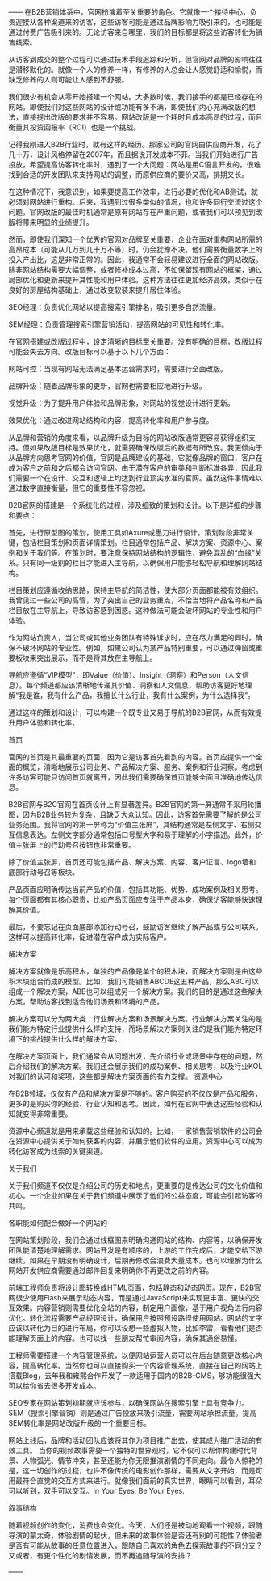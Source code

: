 ——
在B2B营销体系中，官网扮演着至关重要的角色。它就像一个接待中心，负责迎接从各种渠道来的访客，这些访客可能是通过品牌影响力吸引来的，也可能是通过付费广告吸引来的。无论访客来自哪里，我们的目标都是将这些访客转化为销售线索。

从访客到成交的整个过程可以通过技术手段追踪和分析，但官网对品牌的影响往往是潜移默化的。就像一个人的修养一样，有修养的人总会让人感觉舒适和愉悦，而缺乏修养的人则可能让人感到不舒服。

我们很少有机会从零开始搭建一个网站。大多数时候，我们接手的都是已经存在的网站。即使我们对这些网站的设计或功能有多不满，即使我们内心充满改版的想法，直接提出改版的要求并不容易。网站改版是一个耗时且成本高昂的过程，而且衡量其投资回报率（ROI）也是一个挑战。

记得我刚进入B2B行业时，就有这样的经历。那家公司的官网由供应商开发，花了几十万，设计风格停留在2007年，而且据说开发成本不菲。当我们开始进行广告投放，希望提高访客转化率时，遇到了一个大问题：网站是用C语言开发的，很难找到合适的开发团队来支持网站的调整，而原供应商的要价又高，排期又长。

在这种情况下，我意识到，如果要提高工作效率，进行必要的优化和AB测试，就必须对网站进行重构。后来，我遇到过很多类似的情况，也和许多同行交流过这个问题。官网改版的最佳时机通常是原有网站存在严重问题，或者我们可以预见到改版将带来明显的业绩提升。

然而，即使我们深知一个优秀的官网对品牌至关重要，企业在面对重构网站所需的高昂成本（可能从几万到几十万不等）时，仍会犹豫不决。他们需要衡量数字上的投入产出比，这是非常正常的。因此，我通常不会轻易建议进行全面的网站改版。除非网站结构需要大幅调整，或者修补成本过高，不如保留现有网站的框架，通过局部优化和更新来提升其性能和用户体验。这种方法往往更加经济高效，类似于在良好的房屋结构基础上，通过改变软装来提升居住体验。

SEO经理：负责优化网站以提高搜索引擎排名，吸引更多自然流量。

SEM经理：负责管理搜索引擎营销活动，提高网站的可见性和转化率。

在官网搭建或改版过程中，设定清晰的目标至关重要。没有明确的目标，改版过程可能会失去方向。改版目标可以基于以下几个方面：

网站可控：当现有网站无法满足基本运营需求时，需要进行全面改版。

品牌升级：随着品牌形象的更新，官网也需要相应地进行升级。

视觉升级：为了提升用户体验和品牌形象，对网站的视觉设计进行更新。

效果优化：通过改进网站结构和内容，提高转化率和用户参与度。

从品牌和营销的角度来看，以品牌升级为目标的网站改版通常更容易获得组织支持。但如果改版目标是效果优化，就需要确保改版后的数据有所改变。我更倾向于从品牌方向思考官网的价值，官网是品牌建设的基础，它就像品牌的窗口，客户在成为客户之前和之后都会访问官网。由于潜在客户的审美和判断标准各异，因此我们需要一个在设计、交互和逻辑上均达到行业顶尖水准的官网。虽然这件事情难以通过数字直接衡量，但它的重要性不容忽视。

B2B官网的搭建是一个系统化的过程，涉及细致的策划和设计。以下是详细的步骤和要点：

首先，进行原型图的策划，使用工具如Axure或墨刀进行设计。策划阶段非常关键，包括栏目策划和页面详情策划。栏目通常包括产品、解决方案、资源中心、案例和关于我们等。在策划时，要注意保持网站结构的逻辑性，避免混乱的“血缘”关系。只有同一级别的栏目才能进入主导航，以确保用户能够轻松导航和理解网站结构。

栏目策划应遵循收纳思路，保持主导航的简洁性，使大部分页面都能被有效组织。我曾见过一些公司的高管，为了突出自己的业务重点，不恰当地将产品名称和产品栏目放在主导航上，导致访客感到困惑。这种做法可能会破坏网站的专业性和用户体验。

作为网站负责人，当公司或其他业务团队有特殊诉求时，应在尽力满足的同时，确保不破坏网站的专业性。例如，如果公司认为某产品特别重要，可以通过弹窗或重要板块来突出展示，而不是将其放在主导航上。

导航应遵循“VIP模型”，即Value（价值）、Insight（洞察）和Person（人文信息）。每个频道都应该清晰地传递其价值、洞察和人文信息，帮助访客更好地理解“我是谁，我有什么产品，我擅长什么行业，我有什么案例，为什么选择我”。

通过这样的策划和设计，可以构建一个既专业又易于导航的B2B官网，从而有效提升用户体验和转化率。

首页

官网的首页是其最重要的页面，因为它是访客首先看到的内容。首页应提供一个全面的概览，清晰地展示公司业务、产品解决方案、服务、案例和行业洞察。考虑到许多访客可能只访问首页就离开，因此我们需要确保首页能够全面且准确地传达信息。

B2B官网与B2C官网在首页设计上有显著差异。B2B官网的第一屏通常不采用轮播图，因为B2B业务较为复杂，且缺乏大众认知。因此，访客首先需要了解的是公司业务范围。我将官网的第一屏称为“价值主张屏”，其结构通常是左侧文字、右侧交互信息表达。左侧文字部分通常包括口号型大字和易于理解的小字描述。此外，价值主张屏上的行动号召按钮也非常重要。

除了价值主张屏，首页还可能包括产品、解决方案、内容、客户证言、logo墙和底部行动号召等板块。

产品页面应明确传达当前产品的价值，包括其功能、优势、成功案例及相关思考。每个页面都有其核心职责，比如产品页面应专注于产品本身，确保访客能够快速理解其价值。

最后，不要忘记在页面底部添加行动号召，鼓励访客继续了解产品或与公司联系。这样可以提高转化率，促进潜在客户成为实际客户。

解决方案

解决方案就像是乐高积木，单独的产品像是单个的积木块，而解决方案则是由这些积木块组合而成的模型。比如，我们可能销售ABCDE这五种产品，那么ABC可以组成一个解决方案，ABE也可以组成另一个解决方案。我们的目的是通过这些解决方案，帮助访客找到适合他们场景和环境的产品。

解决方案可以分为两大类：行业解决方案和场景解决方案。行业解决方案关注的是我们能为特定行业提供什么样的支持，而场景解决方案则关注的是我们能为特定环境下的挑战提供什么样的解决方案。

在解决方案页面上，我们通常会从问题出发，先介绍行业或场景中存在的问题，然后介绍我们的解决方案。我们还会展示我们的成功案例、相关思考，以及行业KOL对我们的认可和奖项，这些都是解决方案页面的有力支撑。
资源中心

在B2B领域，仅仅有产品和解决方案是不够的。客户购买的不仅仅是产品和服务，更多的是购买你的经验、行业认知和思考。因此，如何在官网中表达这些经验和认知就变得非常重要。

资源中心频道就是用来承载这些经验和认知的。比如，一家销售营销软件的公司会在资源中心提供关于如何获客的内容，并展示他们软件的应用。资源中心可以成为转化访客成为线索的关键渠道。

关于我们

关于我们频道不仅仅是介绍公司的历史和地点，更重要的是传达公司的文化价值和初心。一个企业如果在关于我们频道中展示了他们的公益态度，可能会引起访客的共鸣。

各职能如何配合做好一个网站的

在网站策划阶段，我们会通过线框图来明确沟通网站的结构、内容等，以确保开发团队能清楚地理解需求。网站开发是有顺序的，上游的工作完成后，才能交给下游继续。如果在早期没有明确设计，后期再修改会浪费大量成本。也可以理解为什么网站开发供应商需要通过邮件回复来明确你不再更改之前的内容。

前端工程师负责将设计图转换成HTML页面，包括静态和动态网页。现在，B2B官网很少使用Flash来展示动态内容，而是通过JavaScript来实现更丰富、更快的交互效果。内容营销则需要优化全站的内容，制定用户画像，基于用户视角进行内容优化。转化流程需要产品经理设计，确保用户按照预设路径使用网站。网站的文字应该以转化为目的进行布局，你可以设想一些虚拟人物，比如李雷，看看他们是否能理解页面上的内容。也可以找一些朋友帮忙审阅内容，确保其通俗易懂。

工程师需要搭建一个内容管理系统，以便网站运营人员可以在后台随意更改核心内容，提高转化率。当然你也可以直接购买一个内容管理系统，直接在自己的网站上搭载Blog，去年我和雍熙合作开发了一款适用于国内的B2B-CMS，够功能很强大可以给你省去很多开发成本。

SEO专家在网站策划初期就应该参与，以确保网站在搜索引擎上具有竞争力。SEM（搜索引擎营销）则是通过广告投放来吸引流量，需要网站承担流量。提高SEM转化率是网站改版升级的一个重要目标。 

网站上线后，品牌和活动团队应该将其作为项目推广出去，使其成为推广活动的有效工具。
当你的视频故事需要一个独特的世界观时，它不仅可以帮你构建时代背景、人物弧光、情节冲突，甚至还能为你无限推演剧情的不同走向。最令人惊艳的是，这一切创作的过程，也许不像传统的电影创作那样，需要从文字开始，而是可用最符合直觉的交互方式来进行。就像我们面前的真实世界，眼睛可以看到，耳朵可以听到，双手可以交互。In Your Eyes, Be Your Eyes.

叙事结构

随着视频创作的变化，消费也会变化。今天，人们还是被动地观看一个视频，跟随导演的蒙太奇，体验剧情的起伏，但未来的故事体验是否还有别的可能性？体验者是否有可能从故事的任意位置进入，跟随自己喜欢的角色去探索故事的不同分支？又或者，有更个性化的剧情发展，而不再追随导演的安排？

——

